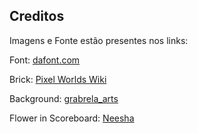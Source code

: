 ## Creditos

Imagens e Fonte estão presentes nos links:

Font: [dafont.com](https://www.dafont.com/times-new-romance2.font)

Brick: [Pixel Worlds Wiki](https://pixelworlds.fandom.com/wiki/Black_Brick)

Background: [grabrela_arts](https://www.instagram.com/grabrela_arts/)

Flower in Scoreboard: [Neesha](https://pin.it/2HiPxC4)
